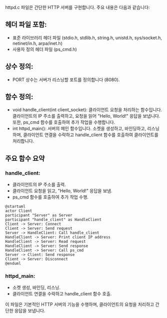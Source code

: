 httpd.c 파일은 간단한 HTTP 서버를 구현합니다. 주요 내용은 다음과 같습니다:

## 헤더 파일 포함:

- 표준 라이브러리 헤더 파일 (stdio.h, stdlib.h, string.h, unistd.h, sys/socket.h, netinet/in.h, arpa/inet.h)
- 사용자 정의 헤더 파일 (ps_cmd.h)

## 상수 정의:

- PORT 상수는 서버가 리스닝할 포트를 정의합니다 (8080).

## 함수 정의:

- void handle_client(int client_socket): 클라이언트 요청을 처리하는 함수입니다. 클라이언트의 IP 주소를 출력하고, 요청을 읽어 "Hello, World!" 응답을 보냅니다. 또한, ps_cmd 함수를 호출하여 추가 작업을 수행합니다.
- int httpd_main(): 서버의 메인 함수입니다. 소켓을 생성하고, 바인딩하고, 리스닝하며, 클라이언트 연결을 수락하고 handle_client 함수를 호출하여 클라이언트를 처리합니다.

## 주요 함수 요약

### handle_client:

- 클라이언트의 IP 주소를 출력.
- 클라이언트 요청을 읽고, "Hello, World!" 응답을 보냄.
- ps_cmd 함수를 호출하여 추가 작업 수행.


```plantuml
@startuml
actor Client
participant "Server" as Server
participant "handle_client" as HandleClient
Client -> Server: Connect
Client -> Server: Send request
Server -> HandleClient: Call handle_client
HandleClient -> Server: Print client IP address
HandleClient -> Server: Read request
HandleClient -> Server: Send response
HandleClient -> Server: Call ps_cmd
Server -> Client: Send response
Client -> Server: Disconnect
@enduml
```

### httpd_main:

- 소켓 생성, 바인딩, 리스닝.
- 클라이언트 연결을 수락하고 handle_client 함수 호출.

이 파일은 기본적인 HTTP 서버의 기능을 수행하며, 클라이언트의 요청을 처리하고 간단한 응답을 보냅니다.

